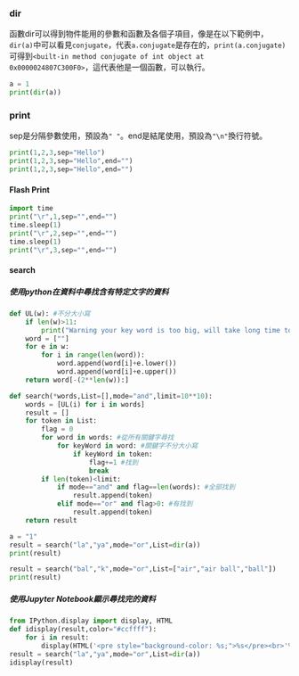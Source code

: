 ### dir
函數dir可以得到物件能用的參數和函數及各個子項目，像是在以下範例中，`dir(a)`中可以看見`conjugate`，代表`a.conjugate`是存在的，`print(a.conjugate)`可得到`<built-in method conjugate of int object at 0x0000024807C300F0>`，這代表他是一個函數，可以執行。
```python
a = 1
print(dir(a))
```

### print
sep是分隔參數使用，預設為```" "```。end是結尾使用，預設為```"\n"```換行符號。
```python
print(1,2,3,sep="Hello")
print(1,2,3,sep="Hello",end="")
print(1,2,3,sep="Hello",end="")
```

#### Flash Print
```python
import time
print("\r",1,sep="",end="")
time.sleep(1)
print("\r",2,sep="",end="")
time.sleep(1)
print("\r",3,sep="",end="")
```

#### search
##### 使用python在資料中尋找含有特定文字的資料
```python
def UL(w): #不分大小寫
    if len(w)>11:
        print("Warning your key word is too big, will take long time to process, you can try to split it to small word and resent")
    word = [""]
    for e in w:
        for i in range(len(word)):
            word.append(word[i]+e.lower())
            word.append(word[i]+e.upper())
    return word[-(2**len(w)):]

def search(*words,List=[],mode="and",limit=10**10):
    words = [UL(i) for i in words]
    result = []
    for token in List:
        flag = 0
        for word in words: #從所有關鍵字尋找
            for keyWord in word: #關鍵字不分大小寫
                if keyWord in token: 
                    flag+=1 #找到
                    break
        if len(token)<limit:
            if mode=="and" and flag==len(words): #全部找到
                result.append(token)
            elif mode=="or" and flag>0: #有找到
                result.append(token)
    return result

a = "1"
result = search("la","ya",mode="or",List=dir(a))
print(result)

result = search("bal","k",mode="or",List=["air","air ball","ball"])
print(result)
```

##### 使用Jupyter Notebook顯示尋找完的資料
```python
from IPython.display import display, HTML
def idisplay(result,color="#ccffff"):
    for i in result:
        display(HTML('<pre style="background-color: %s;">%s</pre><br>'%(color,i.replace("<","&lt;").replace(">","&gt;"))))
result = search("la","ya",mode="or",List=dir(a))
idisplay(result)
```
